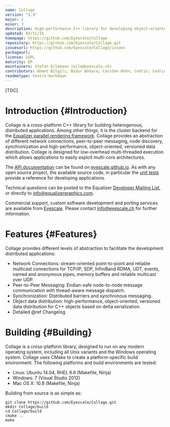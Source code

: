 ```yaml
---
name: Collage
version: "1.3"
major: 1
minor: 3
description: High-performance C++ library for developing object-oriented distributed applications.
updated: 03/11/15
homepage: https://github.com/Eyescale/Collage
repository: https://github.com/Eyescale/Collage.git
issuesurl: https://github.com/Eyescale/Collage/issues
packageurl: 
license: LGPL
maturity: EP
maintainers: Stefan Eilemann (eile@eyescale.ch)
contributors: Ahmet Bilgili; Bidur Bohara; Carsten Rohn; Cedric; Cedric Stalder; Daniel Nachbaur; Daniel Pfeifer; Dardo; Dardo D Kleiner; Enrique G. Paredes; Fabien Delalondre; Jafet Villafranca; Jaroslav Škarvada; John Biddiscombe; Juan Hernando; Julio Delgado; Lucas Peetz Dulley; Madhusudhanan Srinivasan; Martin Lambers; Marwan; Marwan Abdellah; Matthew Dawson; Maxim Makhinya; MichaelVlad; Oliver Elias; Philippe Robert; Raphael Dumusc; Rick Arkin; Sarah Amsellem; Stefan Eilemann; Stefan Hutter; Theo Diefenthal; Thomas McGuire; U-DE\daniel_nachbaur; ahmetbilgili; bilgili; cstalder; delyas; marwan-abdellah; nikolay_lukash; unknown
readmetype: text/x-markdown
---
```

[TOC]

# Introduction {#Introduction}

Collage is a cross-platform C++ library for building heterogenous, distributed
applications. Among other things, it is the cluster backend for the [Equalizer
parallel rendering framework](https://github.com/Eyescale/Equalizer). Collage
provides an abstraction of different network connections, peer-to-peer
messaging, node discovery, synchronization and high-performance,
object-oriented, versioned data distribution. Collage is designed for
low-overhead multi-threaded execution which allows applications to easily
exploit multi-core architectures.

The
[API documentation](http://eyescale.github.io/Collage-1.3/index.html) can be
found on [eyescale.github.io](http://eyescale.github.io/). As with any open
source project, the available source code, in particular the
[unit tests](https://github.com/Eyescale/Collage/tree/1.3/tests) provide a
reference for developing applications.

Technical questions can be posted to the Equalizer
[Developer Mailing List](http://www.equalizergraphics.com/cgi-bin/mailman/listinfo/eq-dev),
or directly to
[info@equalizergraphics.com](mailto:info@equalizergraphics.com?subject=Collage%20question).

Commercial support, custom software development and porting services are
available from [Eyescale](http://www.eyescale.ch). Please contact
[info@eyescale.ch](mailto:info@eyescale.ch?subject=Collage%20support)
for further information.

# Features {#Features}

Collage provides different levels of abstraction to facilitate the
development distributed applications:

* Network Connections: stream-oriented point-to-point and reliable multicast
  connections for TCP/IP, SDP, InfiniBand RDMA, UDT, events, named and anonymous
  pipes, memory buffers and reliable multicast over UDP.
* Peer-to-Peer Messaging: Endian-safe node-to-node message communication with
  thread-aware message dispatch.
* Synchronization: Distributed barriers and synchronous messaging.
* Object data distribution: high-performance, object-oriented, versioned data
  distribution for C++ objects based on delta serialization.
* Detailed @ref Changelog

# Building {#Building}

Collage is a cross-platform library, designed to run on any modern operating
system, including all Unix variants and the Windows operating system. Collage
uses CMake to create a platform-specific build environment. The following
platforms and build environments are tested:

* Linux: Ubuntu 14.04, RHEL 6.6 (Makefile, Ninja)
* Windows: 7 (Visual Studio 2012)
* Mac OS X: 10.8 (Makefile, Ninja)

Building from source is as simple as:

    git clone https://github.com/Eyescale/Collage.git
    mkdir Collage/build
    cd Collage/build
    cmake ..
    make

